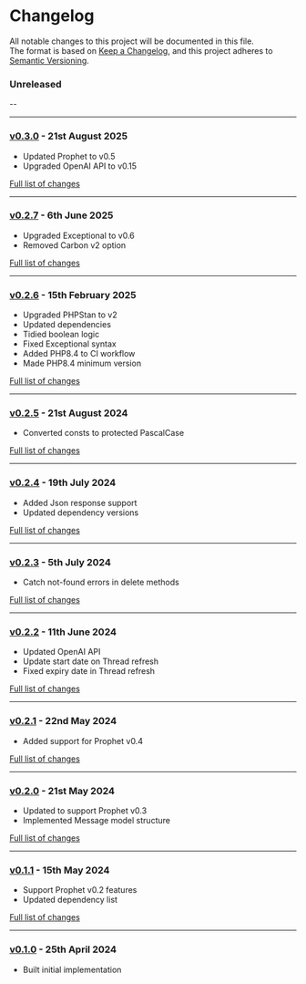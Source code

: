 # Changelog

All notable changes to this project will be documented in this file.<br>
The format is based on [Keep a Changelog](https://keepachangelog.com/en/1.0.0/),
and this project adheres to [Semantic Versioning](https://semver.org/spec/v2.0.0.html).

### Unreleased
--

---

### [v0.3.0](https://github.com/decodelabs/prophet-openai/commits/v0.3.0) - 21st August 2025

- Updated Prophet to v0.5
- Upgraded OpenAI API to v0.15

[Full list of changes](https://github.com/decodelabs/prophet-openai/compare/v0.2.7...v0.3.0)

---

### [v0.2.7](https://github.com/decodelabs/prophet-openai/commits/v0.2.7) - 6th June 2025

- Upgraded Exceptional to v0.6
- Removed Carbon v2 option

[Full list of changes](https://github.com/decodelabs/prophet-openai/compare/v0.2.6...v0.2.7)

---

### [v0.2.6](https://github.com/decodelabs/prophet-openai/commits/v0.2.6) - 15th February 2025

- Upgraded PHPStan to v2
- Updated dependencies
- Tidied boolean logic
- Fixed Exceptional syntax
- Added PHP8.4 to CI workflow
- Made PHP8.4 minimum version

[Full list of changes](https://github.com/decodelabs/prophet-openai/compare/v0.2.5...v0.2.6)

---

### [v0.2.5](https://github.com/decodelabs/prophet-openai/commits/v0.2.5) - 21st August 2024

- Converted consts to protected PascalCase

[Full list of changes](https://github.com/decodelabs/prophet-openai/compare/v0.2.4...v0.2.5)

---

### [v0.2.4](https://github.com/decodelabs/prophet-openai/commits/v0.2.4) - 19th July 2024

- Added Json response support
- Updated dependency versions

[Full list of changes](https://github.com/decodelabs/prophet-openai/compare/v0.2.3...v0.2.4)

---

### [v0.2.3](https://github.com/decodelabs/prophet-openai/commits/v0.2.3) - 5th July 2024

- Catch not-found errors in delete methods

[Full list of changes](https://github.com/decodelabs/prophet-openai/compare/v0.2.2...v0.2.3)

---

### [v0.2.2](https://github.com/decodelabs/prophet-openai/commits/v0.2.2) - 11th June 2024

- Updated OpenAI API
- Update start date on Thread refresh
- Fixed expiry date in Thread refresh

[Full list of changes](https://github.com/decodelabs/prophet-openai/compare/v0.2.1...v0.2.2)

---

### [v0.2.1](https://github.com/decodelabs/prophet-openai/commits/v0.2.1) - 22nd May 2024

- Added support for Prophet v0.4

[Full list of changes](https://github.com/decodelabs/prophet-openai/compare/v0.2.0...v0.2.1)

---

### [v0.2.0](https://github.com/decodelabs/prophet-openai/commits/v0.2.0) - 21st May 2024

- Updated to support Prophet v0.3
- Implemented Message model structure

[Full list of changes](https://github.com/decodelabs/prophet-openai/compare/v0.1.1...v0.2.0)

---

### [v0.1.1](https://github.com/decodelabs/prophet-openai/commits/v0.1.1) - 15th May 2024

- Support Prophet v0.2 features
- Updated dependency list

[Full list of changes](https://github.com/decodelabs/prophet-openai/compare/v0.1.0...v0.1.1)

---

### [v0.1.0](https://github.com/decodelabs/prophet-openai/commits/v0.1.0) - 25th April 2024

- Built initial implementation
